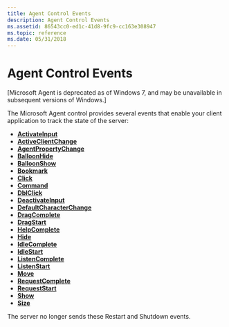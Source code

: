 ```yaml
---
title: Agent Control Events
description: Agent Control Events
ms.assetid: 86543cc0-ed1c-41d8-9fc9-cc163e308947
ms.topic: reference
ms.date: 05/31/2018
---
```


# Agent Control Events

\[Microsoft Agent is deprecated as of Windows 7, and may be unavailable in subsequent versions of Windows.\]

The Microsoft Agent control provides several events that enable your client application to track the state of the server:

-   [**ActivateInput**](activateinput-event.md)
-   [**ActiveClientChange**](activeclientchange-event.md)
-   [**AgentPropertyChange**](agentpropertychange-event.md)
-   [**BalloonHide**](balloonhide-event.md)
-   [**BalloonShow**](balloonshow-event.md)
-   [**Bookmark**](bookmark-event.md)
-   [**Click**](click-event.md)
-   [**Command**](command-event.md)
-   [**DblClick**](dblclick-event.md)
-   [**DeactivateInput**](deactivateinput-event.md)
-   [**DefaultCharacterChange**](defaultcharacterchange-event.md)
-   [**DragComplete**](dragcomplete-event.md)
-   [**DragStart**](dragstart-event.md)
-   [**HelpComplete**](helpcomplete-event.md)
-   [**Hide**](hide-event.md)
-   [**IdleComplete**](idlecomplete-event.md)
-   [**IdleStart**](idlestart-event.md)
-   [**ListenComplete**](listencomplete-event.md)
-   [**ListenStart**](listenstart-event.md)
-   [**Move**](move-event.md)
-   [**RequestComplete**](requestcomplete-event.md)
-   [**RequestStart**](requeststart-event.md)
-   [**Show**](show-event.md)
-   [**Size**](size-event.md)

The server no longer sends these Restart and Shutdown events.

 

 




